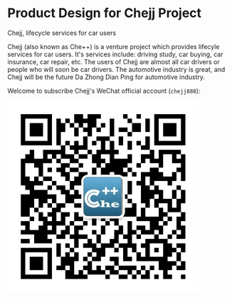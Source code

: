 # Product Design for Chejj Project

Chejj, lifecycle services for car users

Chejj (also known as Che++) is a venture project which provides lifecyle services for car users. It's services include: driving study, car buying, car insurance, car repair, etc. The users of Chejj are almost all car drivers or people who will soon be car drivers. The automotive industry is great, and Chejj will be the future Da Zhong Dian Ping for automotive industry.

Welcome to subscribe Chejj's WeChat official account (`chejj888`):

![Chejj's WeChat official account](app/assets/images/qrcode_for_chejj.jpg)

